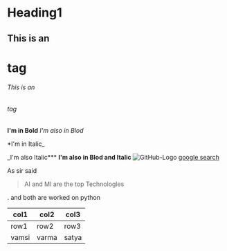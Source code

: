 # Heading1
## This is an <h1> tag
###### This is an <h6> tag

**I'm in Bold** 
_I'm also in Blod_


*I'm in Italic_

_I'm also Italic***
__I'm also in Blod and Italic__
![GitHub-Logo](https://encrypted-tbn0.gstatic.com/images?q=tbn:ANd9GcQ820ETIz-RdCjY6vN7Xot355BX4T4hrmx96A&usqp=CAU)
[google search](http://Google.com/)

As sir said

> AI and MI are the top Technologles

. and both are worked on python

|col1|col2|col3|
|----|----|----|
|row1|row2|row3|
|vamsi|varma|satya|

